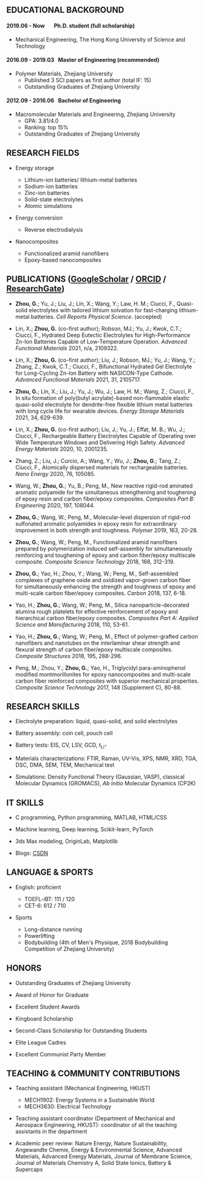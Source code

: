 ## EDUCATIONAL BACKGROUND

#### 2019.06 - Now &ensp;&ensp;&ensp;Ph.D. student (full scholarship)

* Mechanical Engineering, The Hong Kong University of Science and Technology

#### 2016.09 - 2019.03 &ensp;Master of Engineering (recommended)

* Polymer Materials, Zhejiang University
  * Published 3 SCI papers as first author (total IF: 15)
  *	Outstanding Graduates of Zhejiang University

#### 2012.09 - 2016.06 &ensp;Bachelor of Engineering

* Macromolecular Materials and Engineering, Zhejiang University
  *	GPA: 3.81/4.0
  * Ranking: top 15%
  *	Outstanding Graduates of Zhejiang University

## RESEARCH FIELDS

* Energy storage
    * Lithium-ion batteries/ lithium-metal batteries
    * Sodium-ion batteries
    * Zinc-ion batteries
    * Solid-state electrolytes
    * Atomic simulations

* Energy conversion
    * Reverse electrodialysis

* Nanocomposites
    * Functionalized aramid nanofibers
    * Epoxy-based nanocomposites

## PUBLICATIONS ([GoogleScholar](https://scholar.google.com.hk/citations?user=kbGnu3IAAAAJ&hl=zh-CN) / [ORCID](https://orcid.org/0000-0003-4074-7734) / [ResearchGate](https://www.researchgate.net/profile/Guodong-Zhou-3))

- <b>Zhou, G.</b>; Yu, J.; Liu, J.; Lin, X.; Wang, Y.; Law, H. M.; Ciucci, F., Quasi-solid electrolytes with tailored lithium solvation for fast-charging lithium-metal batteries. *Cell Reports Physical Science*. (accepted)

- Lin, X.; <b>Zhou, G.</b> (co-first author); Robson, MJ.; Yu, J.; Kwok, C.T.; Ciucci, F., Hydrated Deep Eutectic Electrolytes for High-Performance Zn-Ion Batteries Capable of Low-Temperature Operation. *Advanced Functional Materials* 2021, n/a, 2109322.

- Lin, X.; <b>Zhou, G.</b> (co-first author); Liu, J.; Robson, MJ.; Yu, J.; Wang, Y.; Zhang, Z.; Kwok, C.T.; Ciucci, F., Bifunctional Hydrated Gel Electrolyte for Long-Cycling Zn-Ion Battery with NASICON-Type Cathode. *Advanced Functional Materials* 2021, 31, 2105717.

- <b>Zhou, G.</b>; Lin, X.; Liu, J.; Yu, J.; Wu, J.; Law, H. M.; Wang, Z.; Ciucci, F., In situ formation of poly(butyl acrylate)-based non-flammable elastic quasi-solid electrolyte for dendrite-free flexible lithium metal batteries with long cycle life for wearable devices. *Energy Storage Materials* 2021, 34, 629-639.

- Lin, X.; <b>Zhou, G.</b> (co-first author); Liu, J.; Yu, J.; Effat, M. B.; Wu, J.; Ciucci, F., Rechargeable Battery Electrolytes Capable of Operating over Wide Temperature Windows and Delivering High Safety. *Advanced Energy Materials* 2020, 10, 2001235.

- Zhang, Z.; Liu, J.; Curcio, A.; Wang, Y.; Wu, J.; <b>Zhou, G.</b>; Tang, Z.; Ciucci, F., Atomically dispersed materials for rechargeable batteries. *Nano Energy* 2020, 76, 105085.

- Wang, W.; <b>Zhou, G.</b>; Yu, B.; Peng, M., New reactive rigid-rod aminated aromatic polyamide for the simultaneous strengthening and toughening of epoxy resin and carbon fiber/epoxy composites. *Composites Part B: Engineering* 2020, 197, 108044.

- <b>Zhou, G.</b>; Wang, W.; Peng, M., Molecular-level dispersion of rigid-rod sulfonated aromatic polyamides in epoxy resin for extraordinary improvement in both strength and toughness. *Polymer* 2019, 163, 20-28.

- <b>Zhou, G.</b>; Wang, W.; Peng, M., Functionalized aramid nanofibers prepared by polymerization induced self-assembly for simultaneously reinforcing and toughening of epoxy and carbon fiber/epoxy multiscale composite. *Composite Science Technology* 2018, 168, 312-319.

- <b>Zhou, G.</b>; Yao, H.; Zhou, Y.; Wang, W.; Peng, M., Self-assembled complexes of graphene oxide and oxidized vapor-grown carbon fiber for simultaneously enhancing the strength and toughness of epoxy and multi-scale carbon fiber/epoxy composites. *Carbon* 2018, 137, 6-18.

- Yao, H.; <b>Zhou, G.</b>; Wang, W.; Peng, M., Silica nanoparticle-decorated alumina rough platelets for effective reinforcement of epoxy and hierarchical carbon fiber/epoxy composites. *Composites Part A: Applied Science and Manufacturing* 2018, 110, 53-61.

- Yao, H.; <b>Zhou, G.</b>; Wang, W.; Peng, M., Effect of polymer-grafted carbon nanofibers and nanotubes on the interlaminar shear strength and flexural strength of carbon fiber/epoxy multiscale composites. *Composite Structures* 2018, 195, 288-296.

- Peng, M.; Zhou, Y.; <b>Zhou, G.</b>; Yao, H., Triglycidyl para-aminophenol modified montmorillonites for epoxy nanocomposites and multi-scale carbon fiber reinforced composites with superior mechanical properties. *Composite Science Technology* 2017, 148 (Supplement C), 80-88.


## RESEARCH SKILLS

* Electrolyte preparation: liquid, quasi-solid, and solid electrolytes

* Battery assembly: coin cell, pouch cell

* Battery tests: EIS, CV, LSV, GCD, t<sub>Li<sup>+</sup></sub>

* Materials characterizations: FTIR, Raman, UV-Vis, XPS, NMR, XRD, TGA, DSC, DMA, SEM, TEM, Mechanical test

* Simulations: Density Functional Theory (Gaussian, VASP), classical Molecular Dynamics (GROMACS), *Ab initio* Molecular Dynamics (CP2K)

## IT SKILLS

* C programming, Python programming, MATLAB, HTML/CSS

* Machine learning, Deep learning, Scikit-learn, PyTorch

* 3ds Max modeling, OriginLab, Matplotlib

* Blogs: <a href='https://blog.csdn.net/weixin_43957391'>CSDN</a>

## LANGUAGE & SPORTS

* English: proficient
    * TOEFL-iBT: 111 / 120
    * CET-6: 612 / 710

* Sports
    * Long-distance running
    * Powerlifting
    * Bodybuilding (4th of Men's Physique, 2018 Bodybuilding Competition of Zhejiang University)

## HONORS

* Outstanding Graduates of Zhejiang University

* Award of Honor for Graduate

* Excellent Student Awards

* Kingboard Scholarship

* Second-Class Scholarship for Outstanding Students

* Elite League Cadres

* Excellent Communist Party Member

## TEACHING & COMMUNITY CONTRIBUTIONS

* Teaching assistant (Mechanical Engineering, HKUST)
    * MECH1902: Energy Systems in a Sustainable World
    * MECH3630: Electrical Technology

* Teaching assistant coordinator (Department of Mechanical and Aerospace Engineering, HKUST): coordinator of all the teaching assistants in the department

* Academic peer review: Nature Energy, Nature Sustainability, Angewandte Chemie, Energy & Environmental Science, Advanced Materials, Advanced Energy Materials, Journal of Membrane Science, Journal of Materials Chemistry A, Solid State Ionics, Battery & Supercaps
